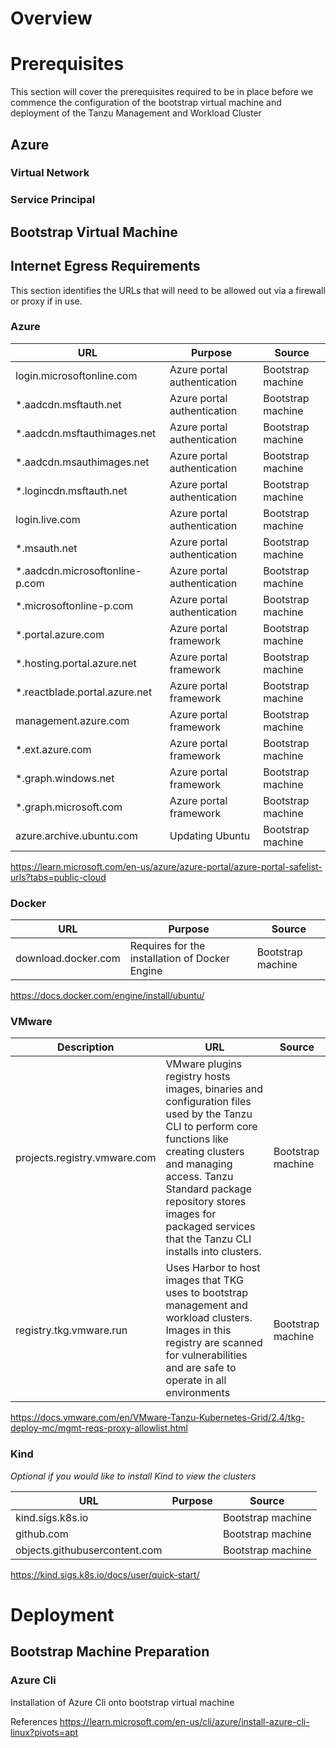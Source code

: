 # Overview

# Prerequisites

This section will cover the prerequisites required to be in place before we commence the configuration of the bootstrap virtual machine and deployment of the Tanzu Management and Workload Cluster

## Azure 

### Virtual Network

### Service Principal

## Bootstrap Virtual Machine

## Internet Egress Requirements

This section identifies the URLs that will need to be allowed out via a firewall or proxy if in use.

### Azure
|URL|Purpose|Source|
|-----|-----|-----|
|login.microsoftonline.com|Azure portal authentication|Bootstrap machine|
|*.aadcdn.msftauth.net|Azure portal authentication|Bootstrap machine|
|*.aadcdn.msftauthimages.net|Azure portal authentication|Bootstrap machine|
|*.aadcdn.msauthimages.net|Azure portal authentication|Bootstrap machine|
|*.logincdn.msftauth.net|Azure portal authentication|Bootstrap machine|
|login.live.com|Azure portal authentication|Bootstrap machine|
|*.msauth.net|Azure portal authentication|Bootstrap machine|
|*.aadcdn.microsoftonline-p.com|Azure portal authentication|Bootstrap machine|
|*.microsoftonline-p.com|Azure portal authentication|Bootstrap machine|
|*.portal.azure.com|Azure portal framework|Bootstrap machine|
|*.hosting.portal.azure.net|Azure portal framework|Bootstrap machine|
|*.reactblade.portal.azure.net|Azure portal framework|Bootstrap machine|
|management.azure.com|Azure portal framework|Bootstrap machine|
|*.ext.azure.com|Azure portal framework|Bootstrap machine|
|*.graph.windows.net|Azure portal framework|Bootstrap machine|
|*.graph.microsoft.com|Azure portal framework|Bootstrap machine|
|azure.archive.ubuntu.com|Updating Ubuntu|Bootstrap machine |

https://learn.microsoft.com/en-us/azure/azure-portal/azure-portal-safelist-urls?tabs=public-cloud


### Docker 
|URL|Purpose|Source|
|-----|-----|-----|
|download.docker.com|Requires for the installation of Docker Engine|Bootstrap machine|

https://docs.docker.com/engine/install/ubuntu/

### VMware 
|Description|URL|Source|
|-----|-----|-----|
|projects.registry.vmware.com|VMware plugins registry hosts images, binaries and configuration files used by the Tanzu CLI to perform core functions like creating clusters and managing access. Tanzu Standard package repository stores images for packaged services that the Tanzu CLI installs into clusters.| Bootstrap machine|
|registry.tkg.vmware.run|Uses Harbor to host images that TKG uses to bootstrap management and workload clusters. Images in this registry are scanned for vulnerabilities and are safe to operate in all environments|Bootstrap machine|

https://docs.vmware.com/en/VMware-Tanzu-Kubernetes-Grid/2.4/tkg-deploy-mc/mgmt-reqs-proxy-allowlist.html

### Kind

*Optional if you would like to install Kind to view the clusters*

|URL|Purpose|Source|
|-----|-----|-----|
|kind.sigs.k8s.io||Bootstrap machine||
|github.com||Bootstrap machine|
|objects.githubusercontent.com||Bootstrap machine|

https://kind.sigs.k8s.io/docs/user/quick-start/

# Deployment

## Bootstrap Machine Preparation

### Azure Cli

Installation of Azure Cli onto bootstrap virtual machine

References
https://learn.microsoft.com/en-us/cli/azure/install-azure-cli-linux?pivots=apt

